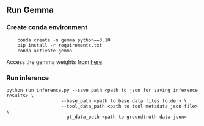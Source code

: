 ## Run Gemma 

### Create conda environment

```
	conda create -n gemma python==3.10
	pip install -r requirements.txt
	conda activate gemma
```

Access the gemma weights from [here](https://huggingface.co/google/gemma-3-4b-it).


### Run inference

```
python run_inference.py --save_path <path to json for saving inference results> \
					--base_path <path to base data files folder> \
				 	--tool_data_path <path to tool metadata json file> \
 					--gt_data_path <path to groundtruth data json>
```

